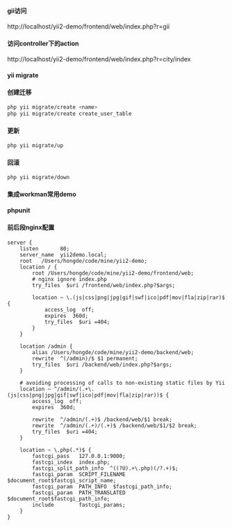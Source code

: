 #### gii访问
http://localhost/yii2-demo/frontend/web/index.php?r=gii
#### 访问controller下的action
http://localhost/yii2-demo/frontend/web/index.php?r=city/index

#### yii migrate
#### 创建迁移
```bash
php yii migrate/create <name>
php yii migrate/create create_user_table
```
#### 更新
```bash
php yii migrate/up
```
#### 回滚
```bash
php yii migrate/down
```
#### 集成workman常用demo
#### phpunit

#### 前后段nginx配置
```
server {
    listen       80;
    server_name  yii2demo.local;
    root   /Users/hongde/code/mine/yii2-demo;
    location / {
        root /Users/hongde/code/mine/yii2-demo/frontend/web;
        # nginx ignore index.php
        try_files  $uri /frontend/web/index.php?$args;

        location ~ \.(js|css|png|jpg|gif|swf|ico|pdf|mov|fla|zip|rar)$ {
            access_log  off;
            expires  360d;
            try_files  $uri =404;
        }
    }

    location /admin {
        alias /Users/hongde/code/mine/yii2-demo/backend/web;
        rewrite  ^(/admin)/$ $1 permanent;
        try_files  $uri /backend/web/index.php?$args;
    }

    # avoiding processing of calls to non-existing static files by Yii
    location ~ ^/admin/(.+\.(js|css|png|jpg|gif|swf|ico|pdf|mov|fla|zip|rar))$ {
        access_log  off;
        expires  360d;

        rewrite  ^/admin/(.+)$ /backend/web/$1 break;
        rewrite  ^/admin/(.+)/(.+)$ /backend/web/$1/$2 break;
        try_files  $uri =404;
    }

    location ~ \.php(.*)$ {
        fastcgi_pass   127.0.0.1:9000;
        fastcgi_index  index.php;
        fastcgi_split_path_info  ^((?U).+\.php)(/?.+)$;
        fastcgi_param  SCRIPT_FILENAME  $document_root$fastcgi_script_name;
        fastcgi_param  PATH_INFO  $fastcgi_path_info;
        fastcgi_param  PATH_TRANSLATED  $document_root$fastcgi_path_info;
        include        fastcgi_params;
    }
}
```